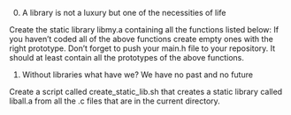 0. A library is not a luxury but one of the necessities of life

Create the static library libmy.a containing all the functions listed below:
If you haven’t coded all of the above functions create empty ones with the right prototype.
Don’t forget to push your main.h file to your repository. It should at least contain all the prototypes of the above functions.

1. Without libraries what have we? We have no past and no future

Create a script called create_static_lib.sh that creates a static library called liball.a from all the .c files that are in the current directory.
